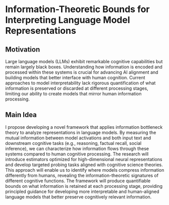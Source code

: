 # Information-Theoretic Bounds for Interpreting Language Model Representations

## Motivation
Large language models (LLMs) exhibit remarkable cognitive capabilities but remain largely black boxes. Understanding how information is encoded and processed within these systems is crucial for advancing AI alignment and building models that better interface with human cognition. Current approaches to model interpretability lack rigorous quantification of what information is preserved or discarded at different processing stages, limiting our ability to create models that mirror human information processing.

## Main Idea
I propose developing a novel framework that applies information bottleneck theory to analyze representations in language models. By measuring the mutual information between model activations and both input text and downstream cognitive tasks (e.g., reasoning, factual recall, social inference), we can characterize how information flows through these systems compared to human cognitive processing. The research will introduce estimators optimized for high-dimensional neural representations and develop targeted probing tasks aligned with cognitive science theories. This approach will enable us to identify where models compress information differently from humans, revealing the information-theoretic signatures of different cognitive functions. The framework will produce quantifiable bounds on what information is retained at each processing stage, providing principled guidance for developing more interpretable and human-aligned language models that better preserve cognitively relevant information.